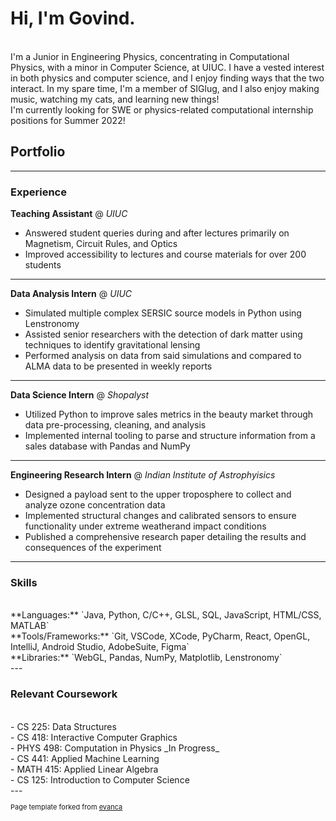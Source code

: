 # Hi, I'm Govind.
<br>
I'm a Junior in Engineering Physics, concentrating in Computational Physics, with a minor in Computer Science, at UIUC. I have a vested interest in both physics and computer science, and I enjoy finding ways that the two interact. In my spare time, I'm a member of SIGlug, and I also enjoy making music, watching my cats, and learning new things!
<br>
I'm currently looking for SWE or physics-related computational internship positions for Summer 2022! 

## Portfolio

---

### Experience

**Teaching Assistant** @ _UIUC_
<br>
 - Answered student queries during and after lectures primarily on Magnetism, Circuit Rules, and Optics
 - Improved accessibility to lectures and course materials for over 200 students

---
**Data Analysis Intern** @ _UIUC_
<br>
 - Simulated multiple complex SERSIC source models in Python using Lenstronomy
 - Assisted senior researchers with the detection of dark matter using techniques to identify gravitational lensing
 - Performed analysis on data from said simulations and compared to ALMA data to be presented in weekly reports

---
**Data Science Intern** @ _Shopalyst_
<br>
 - Utilized Python to improve sales metrics in the beauty market through data pre-processing, cleaning, and analysis
 - Implemented internal tooling to parse and structure information from a sales database with Pandas and NumPy

---
**Engineering Research Intern** @ _Indian Institute of Astrophyisics_
<br>
 - Designed a payload sent to the upper troposphere to collect and analyze ozone concentration data
 - Implemented structural changes and calibrated sensors to ensure functionality under extreme weatherand impact conditions
 - Published a comprehensive research paper detailing the results and consequences of the experiment

---

### Skills
<br>
**Languages:** `Java, Python, C/C++, GLSL, SQL, JavaScript, HTML/CSS, MATLAB`
<br>
**Tools/Frameworks:** `Git, VSCode, XCode, PyCharm, React, OpenGL, IntelliJ, Android Studio, AdobeSuite, Figma`
<br>
**Libraries:** `WebGL, Pandas, NumPy, Matplotlib, Lenstronomy`
<br>
---

### Relevant Coursework
<br>
 - CS 225: Data Structures <br>
 - CS 418: Interactive Computer Graphics <br>
 - PHYS 498: Computation in Physics _In Progress_ <br>
 - CS 441: Applied Machine Learning <br>
 - MATH 415: Applied Linear Algebra <br>
 - CS 125: Introduction to Computer Science <br> 
--- 


<p style="font-size:11px">Page template forked from <a href="https://github.com/evanca/quick-portfolio">evanca</a></p>
<!-- Remove above link if you don't want to attibute -->
